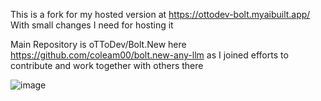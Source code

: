 This is a fork for my hosted version at
https://ottodev-bolt.myaibuilt.app/
With small changes I need for hosting it

Main Repository is oTToDev/Bolt.New here https://github.com/coleam00/bolt.new-any-llm as I joined efforts to contribute and work together with others there

![image](https://github.com/user-attachments/assets/fa3517a7-0f7f-460e-a19b-ef7d4617201f)
